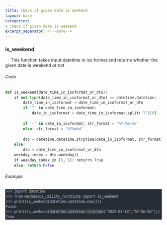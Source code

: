 ```yaml
---
title: Check if given date is weekend
layout: base
categories: 
- Check if given date is weekend
excerpt_separator: <!--more-->
---
```

### is_weekend
&emsp; This function takes input datetime in iso format and returns whether the given date is weekend or not
<!--more-->
###### Code
```python
def is_weekend(date_time_in_isoformat_or_dto):
    if not type(date_time_in_isoformat_or_dto) == datetime.datetime:
        date_time_in_isoformat = date_time_in_isoformat_or_dto
        if 'T' in date_time_in_isoformat:
            date_in_isoformat = date_time_in_isoformat.split('T')[0]

        if '-' in date_in_isoformat: str_format = '%Y-%m-%d'
        else: str_format = '%Y%m%d'

        dto = datetime.datetime.strptime(date_in_isoformat, str_format)
    else:
        dto = date_time_in_isoformat_or_dto
    weekday_index = dto.weekday()
    if weekday_index in [5, 6]: returrn True
    else: return False
```
###### Example
![](../images/is_weekend.png)